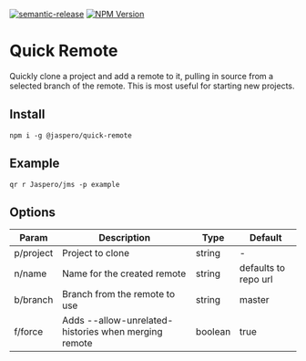 [![semantic-release](https://img.shields.io/badge/%20%20%F0%9F%93%A6%F0%9F%9A%80-semantic--release-e10079.svg)](https://github.com/semantic-release/semantic-release)
[![NPM Version](https://img.shields.io/npm/v/@jaspero/quick-remote.svg)](https://www.npmjs.com/package/@jaspero/quick-remote)

# Quick Remote

Quickly clone a project and add a remote to it, pulling in source from a selected branch of the remote.
This is most useful for starting new projects. 

## Install

```
npm i -g @jaspero/quick-remote
```

## Example

```
qr r Jaspero/jms -p example
```

## Options

| Param | Description | Type | Default |
| ---- | ---- | ---- | ---- |
| p/project | Project to clone | string | - |
| n/name | Name for the created remote | string | defaults to repo url |
| b/branch | Branch from the remote to use | string | master |
| f/force | Adds --allow-unrelated-histories when merging remote | boolean | true | 
